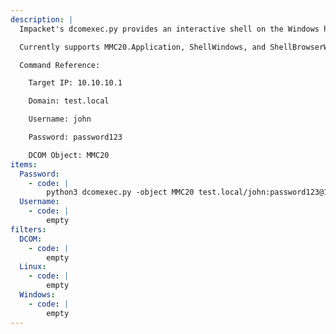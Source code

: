 ```yaml
---
description: |
  Impacket's dcomexec.py provides an interactive shell on the Windows host similar to wmiexec.py, but using varying DCOM endpoints.

  Currently supports MMC20.Application, ShellWindows, and ShellBrowserWindow DCOM objects.

  Command Reference:

  	Target IP: 10.10.10.1

  	Domain: test.local

  	Username: john

  	Password: password123

  	DCOM Object: MMC20
items:
  Password:
    - code: |
        python3 dcomexec.py -object MMC20 test.local/john:password123@10.10.10.1
  Username:
    - code: |
        empty
filters:
  DCOM:
    - code: |
        empty
  Linux:
    - code: |
        empty
  Windows:
    - code: |
        empty
---
```

